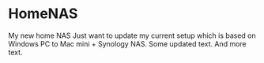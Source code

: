 # HomeNAS
My new home NAS
Just want to update my current setup which is based on Windows PC to Mac mini + Synology NAS.
Some updated text. 
And more text. 